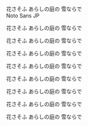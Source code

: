  <link rel="preconnect" href="https://fonts.googleapis.com">
<link rel="preconnect" href="https://fonts.gstatic.com" crossorigin>
<link href="https://fonts.googleapis.com/css2?family=BIZ+UDGothic&family=BIZ+UDMincho&family=BIZ+UDPGothic&family=BIZ+UDPMincho&family=Dela+Gothic+One&family=DotGothic16&family=Hachi+Maru+Pop&family=Hina+Mincho&family=Kaisei+Decol&family=Kaisei+HarunoUmi&family=Kaisei+Opti&family=Kaisei+Tokumin&family=Kiwi+Maru:wght@300&family=Klee+One&family=Kosugi&family=Kosugi+Maru&family=M+PLUS+1+Code:wght@300&family=M+PLUS+1:wght@300&family=M+PLUS+1p:wght@300&family=M+PLUS+2:wght@300&family=M+PLUS+Rounded+1c:wght@300&family=Mochiy+Pop+One&family=Mochiy+Pop+P+One&family=Murecho:wght@300&family=New+Tegomin&family=Noto+Sans+JP:wght@300&family=Noto+Serif+JP:wght@300&family=Potta+One&family=Rampart+One&family=Reggae+One&family=RocknRoll+One&family=Sawarabi+Gothic&family=Shippori+Antique&family=Shippori+Antique+B1&family=Shippori+Mincho&family=Shippori+Mincho+B1&family=Stick&family=Train+One&family=Yomogi&family=Yuji+Boku&family=Yuji+Mai&family=Yuji+Syuku&family=Yusei+Magic&family=Zen+Antique&family=Zen+Antique+Soft&family=Zen+Kaku+Gothic+Antique:wght@300&family=Zen+Kaku+Gothic+New:wght@300&family=Zen+Kurenaido&family=Zen+Maru+Gothic:wght@300&family=Zen+Old+Mincho&display=swap" rel="stylesheet">


<div class="p1">
花さそふ あらしの庭の 雪ならで<br>
<div class="font-name">Noto Sans JP</div>
</div>

花さそふ あらしの庭の 雪ならで

花さそふ あらしの庭の 雪ならで

花さそふ あらしの庭の 雪ならで

花さそふ あらしの庭の 雪ならで

花さそふ あらしの庭の 雪ならで

花さそふ あらしの庭の 雪ならで

花さそふ あらしの庭の 雪ならで

花さそふ あらしの庭の 雪ならで
